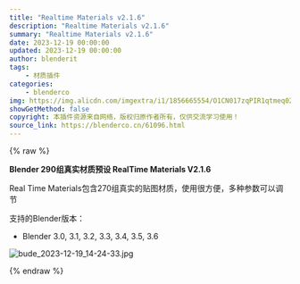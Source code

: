 ```yaml
---
title: "Realtime Materials v2.1.6"
description: "Realtime Materials v2.1.6"
summary: "Realtime Materials v2.1.6"
date: 2023-12-19 00:00:00
updated: 2023-12-19 00:00:00
author: blenderit
tags: 
    - 材质插件
categories:
    - blenderco
img: https://img.alicdn.com/imgextra/i1/1856665554/O1CN017zqPIR1qtmeq02oYm_!!1856665554.jpg
showGetMethod: false
copyright: 本插件资源来自网络，版权归原作者所有，仅供交流学习使用！
source_link: https://blenderco.cn/61096.html
---
```


{% raw %}
<p><strong>Blender 290组真实材质预设 RealTime Materials V2.1.6</strong></p><p>Real Time Materials包含270组真实的贴图材质，使用很方便，多种参数可以调节</p><p>支持的Blender版本：</p><ul>
<li>Blender 3.0, 3.1, 3.2, 3.3, 3.4, 3.5, 3.6</li>
</ul><p><img src="https://img.alicdn.com/imgextra/i1/1856665554/O1CN017zqPIR1qtmeq02oYm_!!1856665554.jpg" alt="bude_2023-12-19_14-24-33.jpg"></p>
<div style="display: none">blenderco</div>
{% endraw %}